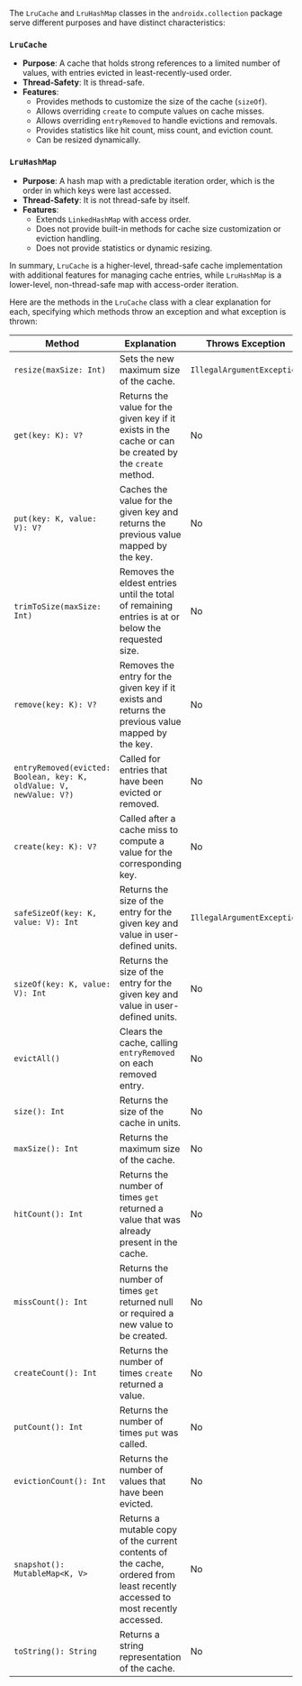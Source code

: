 The `LruCache` and `LruHashMap` classes in the `androidx.collection` package serve different
purposes and have distinct characteristics:

### `LruCache`

- **Purpose**: A cache that holds strong references to a limited number of values, with entries
  evicted in least-recently-used order.
- **Thread-Safety**: It is thread-safe.
- **Features**:
    - Provides methods to customize the size of the cache (`sizeOf`).
    - Allows overriding `create` to compute values on cache misses.
    - Allows overriding `entryRemoved` to handle evictions and removals.
    - Provides statistics like hit count, miss count, and eviction count.
    - Can be resized dynamically.

### `LruHashMap`

- **Purpose**: A hash map with a predictable iteration order, which is the order in which keys were
  last accessed.
- **Thread-Safety**: It is not thread-safe by itself.
- **Features**:
    - Extends `LinkedHashMap` with access order.
    - Does not provide built-in methods for cache size customization or eviction handling.
    - Does not provide statistics or dynamic resizing.

In summary, `LruCache` is a higher-level, thread-safe cache implementation with additional features
for managing cache entries, while `LruHashMap` is a lower-level, non-thread-safe map with
access-order iteration.

Here are the methods in the `LruCache` class with a clear explanation for each, specifying which
methods throw an exception and what exception is thrown:

| Method                                                              | Explanation                                                                                                                  | Throws Exception           |
|---------------------------------------------------------------------|------------------------------------------------------------------------------------------------------------------------------|----------------------------|
| `resize(maxSize: Int)`                                              | Sets the new maximum size of the cache.                                                                                      | `IllegalArgumentException` |
| `get(key: K): V?`                                                   | Returns the value for the given key if it exists in the cache or can be created by the `create` method.                      | No                         |
| `put(key: K, value: V): V?`                                         | Caches the value for the given key and returns the previous value mapped by the key.                                         | No                         |
| `trimToSize(maxSize: Int)`                                          | Removes the eldest entries until the total of remaining entries is at or below the requested size.                           | No                         |
| `remove(key: K): V?`                                                | Removes the entry for the given key if it exists and returns the previous value mapped by the key.                           | No                         |
| `entryRemoved(evicted: Boolean, key: K, oldValue: V, newValue: V?)` | Called for entries that have been evicted or removed.                                                                        | No                         |
| `create(key: K): V?`                                                | Called after a cache miss to compute a value for the corresponding key.                                                      | No                         |
| `safeSizeOf(key: K, value: V): Int`                                 | Returns the size of the entry for the given key and value in user-defined units.                                             | `IllegalArgumentException` |
| `sizeOf(key: K, value: V): Int`                                     | Returns the size of the entry for the given key and value in user-defined units.                                             | No                         |
| `evictAll()`                                                        | Clears the cache, calling `entryRemoved` on each removed entry.                                                              | No                         |
| `size(): Int`                                                       | Returns the size of the cache in units.                                                                                      | No                         |
| `maxSize(): Int`                                                    | Returns the maximum size of the cache.                                                                                       | No                         |
| `hitCount(): Int`                                                   | Returns the number of times `get` returned a value that was already present in the cache.                                    | No                         |
| `missCount(): Int`                                                  | Returns the number of times `get` returned null or required a new value to be created.                                       | No                         |
| `createCount(): Int`                                                | Returns the number of times `create` returned a value.                                                                       | No                         |
| `putCount(): Int`                                                   | Returns the number of times `put` was called.                                                                                | No                         |
| `evictionCount(): Int`                                              | Returns the number of values that have been evicted.                                                                         | No                         |
| `snapshot(): MutableMap<K, V>`                                      | Returns a mutable copy of the current contents of the cache, ordered from least recently accessed to most recently accessed. | No                         |
| `toString(): String`                                                | Returns a string representation of the cache.                                                                                | No                         |
